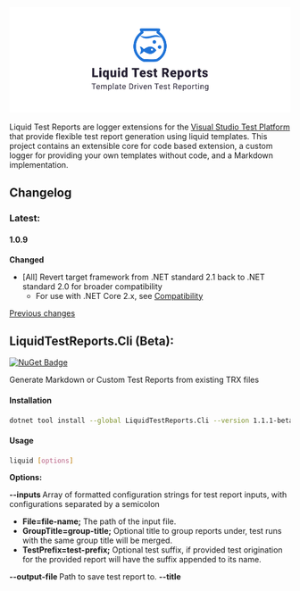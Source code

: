 ![](assets/fish_logo.png)

Liquid Test Reports are logger extensions for the [Visual Studio Test Platform](https://gtihub.com/microsoft/vstest) that provide flexible test report generation using liquid templates. This project contains an extensible core for code based extension, a custom logger for providing your own templates without code, and a Markdown implementation.

## Changelog

### Latest:

#### 1.0.9

**Changed**

- [All] Revert target framework from .NET standard 2.1 back to .NET standard 2.0 for broader compatibility
  - For use with .NET Core 2.x, see [Compatibility](#Compatibility)

[Previous changes](./docs/Changelog.md)


## LiquidTestReports.Cli (Beta):
[![NuGet Badge](https://buildstats.info/nuget/LiquidTestReports.Cli?includePreReleases=true)](https://www.nuget.org/packages/LiquidTestReports.Cli) 

 Generate Markdown or Custom Test Reports from existing TRX files

#### Installation

```bash
dotnet tool install --global LiquidTestReports.Cli --version 1.1.1-beta
```

#### Usage

```bash
liquid [options]
```

 **Options:**

 **--inputs <inputs>** Array of formatted configuration strings for test report inputs, with configurations separated by a semicolon
 - **File=file-name;** The path of the input file.
 - **GroupTitle=group-title;** Optional title to group reports under, test runs with the same group title will be merged.
 - **TestPrefix=test-prefix;** Optional test suffix, if provided test origination for the provided report will have the suffix appended to its name.

**--output-file <output-file>** Path to save test report to.
**--title <title>** Optional overall report title displayed in default report template. Defaults to "Test Run"
**--template <template>** Optional user defined liquid template. Defaults to the multi report markdown template is used. 
**--version** Show version information
**-?, -h, --help** Show help and usage information



#### Examples

 **Report from single input** - [Sample Output](docs/samples/cli/SingleInput.md)

``` bash
liquid --inputs "File=xUnit-net461-sample.trx" --output-file SingleInput.md 
```

**Report from single input, with a custom title** - [Sample Output](docs/samples/cli/CustomTitle.md)

``` bash
liquid --inputs "File=xUnit-net461-sample.trx" --output-file CustomTitle.md --title "Test Run 2021"
```

**Report from two inputs** - [Sample Output](docs/samples/cli/TwoInputs.md)

``` bash
liquid --inputs "File=xUnit-net461-sample.trx" "File=xUnit-netcoreapp3.1-sample.trx" --output-file TwoInputs.md 
```

 **Grouped results **- [Sample Output](docs/samples/cli/GroupUnitTests.md)
 Report with two inputs, and results grouped under the same section "Unit Tests": 

``` bash
liquid --inputs "File=xUnit-net461-sample.trx;GroupTitle=Unit Tests" "File=xUnit-netcoreapp3.1-sample.trx;GroupTitle=Unit Tests" --output-file GroupUnitTests.md 
```

**Grouped results with test name suffix** - [Sample Output](docs/samples/cli/GroupAndSuffix.md)

Report from two inputs, grouped under the same section "Unit Tests", with the tests from `xUnit-netcoreapp3.1-sample.trx` having (3.1) appended to the test names
 eg `SampleProject.xUnit.TestServiceTests` becomes `SampleProject.xUnit.TestServiceTests.PassingTest(3.1)`

``` bash
liquid --inputs "File=xUnit-net461-sample.trx;GroupTitle=Unit Tests" "File=xUnit-netcoreapp3.1-sample.trx;GroupTitle=Unit Tests;TestSuffix=(3.1)" --output-file GroupAndSuffix.md 
```

#### Removal

**Global tool removal:** 

```bash
dotnet tool uninstall LiquidTestReports.Cli -g
```

## LiquidTestReports.Markdown
[![NuGet Badge](https://buildstats.info/nuget/LiquidTestReports.Markdown?includePreReleases=true)](https://www.nuget.org/packages/LiquidTestReports.Markdown) 

The Markdown logger package is a ready to use  implementation of the test logger that generates Markdown format reports. 

[Sample Report](docs/samples/xUnit.md)

**How to use**:

1. Install the markdown logger to your test project by running the following command
	`dotnet add package LiquidTestReports.Markdown`
	
2. Run the tests using the supplied logger
	`dotnet test --logger "liquid.md"`
	
3. Report will be generated in the test results folder


See also: [Testing .NET Core Apps with GitHub Actions](https://dev.to/kurtmkurtm/testing-net-core-apps-with-github-actions-3i76)


## LiquidTestReports.Custom
[![NuGet Badge](https://buildstats.info/nuget/LiquidTestReports.Custom?includePreReleases=true)](https://www.nuget.org/packages/LiquidTestReports.Custom)

The custom logger package allows you to create your own reports simply by passing the file path of the template to the test logger. The list of template properties are available [here](docs/Properties.md). 

[Sample Report](docs/samples/xUnit.txt) (using example template below)

**How to use:**

1. Install the core logger to your test project either using the nuget or by running the following command
	
	`dotnet add package LiquidTestReports.Custom`

2. Add a new text file to your test project, and set `Copy to Output Directory` as`Copy always`, below is a starting sample template

  ```TemplateExample.txt
  Test Statistics:
  
  None: {{ run.test_run_statistics.none_count }}
  Passed: {{ run.test_run_statistics.passed_count }}
  Failed: {{ run.test_run_statistics.failed_count }}
  Skipped: {{ run.test_run_statistics.skipped_count }}
  Not Found: {{ run.test_run_statistics.not_found_count }}
  Total: {{ run.test_run_statistics.executed_tests_count }}
  
  ```

3. Run the tests using the supplied logger

	`dotnet test --logger "liquid.custom;TemplateExample.txt"`

4. Report will be generated in the test results folder



For a more detailed example, take a look at included [Markdown template](.\src\LiquidTestReports.Markdown\Resources\MdReport.md).

*More liquid template and syntax documentation is available on the [Shopify Github](https://shopify.github.io/liquid/basics/introduction/).*

## LiquidTestReports.Core
[![NuGet Badge](https://buildstats.info/nuget/LiquidTestReports.Core?includePreReleases=true)](https://www.nuget.org/packages/LiquidTestReports.Core)

The core project is utilised by the above two loggers and can be used to implement your own, however, this is yet to be documented. The custom and markdown implementations provide an guide of how to implement this.

**How to install**:

1. Install the core logger to your test project either using the nuget or by running the following command

	`dotnet add package LiquidTestReports.Core`


## Compatibility 

**.NET 4.5.1+ and .NET Core 3.0+**

No additional configuration is required.

**.NET Core 2.1 - 2.2**

By default, the logger will not be copied to the output folder, and will not be discovered. 
To use with these versions, include `CopyLocalLockFileAssemblies` in your test project. This will copy the logger to your output folder.  

``` xml
<PropertyGroup>
  <CopyLocalLockFileAssemblies>true</CopyLocalLockFileAssemblies>
</PropertyGroup>
```

*Note: this will also copy other NuGet dependencies into your output folder*

**.NET Core 2.0**

Issues appear to be present in testing with .NET Core 2.0, as this target is no longer supported, it is recommended to update to supported version of .NET Core. 


## License

**LiquidTestReports** is under [BSD 2-Clause License.](https://github.com/kurtmkurtm/LiquidTestReports/blob/master/LICENSE)

This library utilises the following libraries under the Apache 2.0 license

- **DotLiquid** - https://github.com/dotliquid/dotliquid/blob/master/LICENSE.txt

This library utilises the following libraries under the MIT License

- **Microsoft - VSTest** - https://github.com/microsoft/vstest/blob/master/LICENSE

